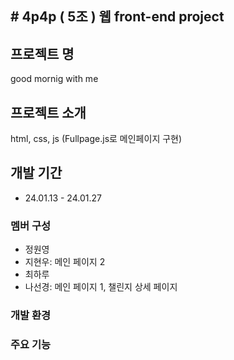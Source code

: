  #   4 p 4 p ( 5조 )
웹 front-end project
---


 ## 프로젝트 명
 good mornig with me

 ##  프로젝트 소개
html, css, js (Fullpage.js로 메인페이지 구현)

 ## 개발 기간
  * 24.01.13 - 24.01.27


 ### 멤버 구성
- 정원영
- 지현우: 메인 페이지 2
- 최하루
- 나선경: 메인 페이지 1, 챌린지 상세 페이지


### 개발 환경


### 주요 기능 

